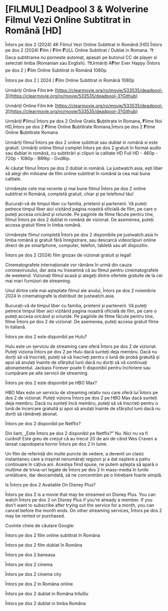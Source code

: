 # [FILMUL] Deadpool 3 & Wolverine Filmul Vezi Online Subtitrat in Română [HD]

Întors pe dos 2 (2024) 4K Filmul Vezi Online Subtitrat in Română [HD]
Întors pe dos 2 (2024) 𝐅ilm / 𝐅ilm 𝐅ULL Online Subtitrat / Dublat in Romana. ?❗️️ Daca subtitrarea nu porneste automat, apasati pe butonul CC de player si selectati limba (Romanian sau English). ?❗️️Urmăriți A𝐅ter Ever Happy (Întors pe dos 2 ) 𝐅ilm Online Subtitrat in Română 1080p.

Întors pe dos 2 [ 2024 ] 𝐅ilm Online Subtitrat in Română 1080p

Urmăriți Online Film ᐈᐈ [https://clearmovie.org/ro/movie/533535/deadpool-3](https://clearmovie.org/ro/movie/533535/deadpool-3?Github)

Urmăriți Online Film ᐈᐈ [https://clearmovie.org/ro/movie/533535/deadpool-3](https://clearmovie.org/ro/movie/533535/deadpool-3?Github)

Urmăriți 𝐅ilmul Întors pe dos 2 Online Gratis 𝐒ubtitrate in Romana, 𝐅ilme Noi HD,Întors pe dos 2 𝐅ilme Online 𝐒ubtitrate Romana,Întors pe dos 2 𝐅ilme Online 𝐒ubtitrate Romana

Urmăriți filmul Întors pe dos 2 online subtitrat sau dublat in română si este gratuit. Urmăriți online filmul complet Întors pe dos 2 gratuit în format audio sau dublat in română, cu subtitrări și clipuri la calitate HD Full HD - 460p - 720p - 1080p - BRRip - DvdRip.

Ai căutat filmul Întors pe dos 2 dublat in română. La justwatch.asia, ești liber să alegi din milioane de film online subtitrat în română la cea mai buna calitate.

Urmărește cele mai recente și mai bune filmul Întors pe dos 2 online subtitrat in Română, completă gratuit, chiar și pe telefonul tău!

Bucurați-vă de timpul liber cu familia, prietenii și partenerii. Vă puteți petrece timpul liber aici vizitând pagina noastră oficială de film, pe care o puteți accesa oricând și oriunde. Pe paginile de filme făcute pentru tine, filmul Întors pe dos 2 dublat in română de vizionat. De asemenea, puteți accesa gratuit filme în limba română.

Urmărește filmul completă Întors pe dos 2 disponibile pe justwatch.asia în limba română și gratuit fără înregistrare, sau descarcă videoclipuri online direct de pe smartphone, computer, telefon, tabletă sau alt dispozitiv.

Întors pe dos 2 (2024) film grozav de vizionat gratuit și legal!

Cinematografele internaționale vor rămâne în urmă din cauza coronavirusului, dar asta nu înseamnă că au filmul pentru cinematografele de weekend. Vizionați filmul acasă și alegeți dintre ofertele gratuite de la cei mai mari furnizori de streaming.

Unul dintre cele mai așteptate filmul ale anului, Întors pe dos 2 noiembrie 2024 în cinematografe la distribuit de justwatch.asia.

Bucurați-vă de timpul liber cu familia, prietenii și partenerii. Vă puteți petrece timpul liber aici vizitând pagina noastră oficială de film, pe care o puteți accesa oricând și oriunde. Pe paginile de filme făcute pentru tine, filme Întors pe dos 2 de vizionat. De asemenea, puteți accesa gratuit filme în italiană.

Întors pe dos 2 este disponibil pe Hulu?

Hulu este un serviciu de streaming care oferă Întors pe dos 2 de vizionat. Puteți viziona Întors pe dos 2 pe Hulu dacă sunteți deja membru. Dacă nu doriți să vă înscrieți, puteți să vă înscrieți pentru o lună de probă gratuită și apoi să anulați înainte de sfârșitul lunii dacă nu doriți să vă continuați abonamentul. Jackass Forever poate fi disponibil pentru închiriere sau cumpărare pe alte servicii de streaming.

Întors pe dos 2 este disponibil pe HBO Max?

HBO Max este un serviciu de streaming relativ nou care oferă lui Întors pe dos 2 de vizionat. Puteți viziona Întors pe dos 2 pe HBO Max dacă sunteți deja membru. Dacă nu sunteți încă membru, puteți să vă înscrieți pentru o lună de încercare gratuită și apoi să anulați înainte de sfârșitul lunii dacă nu doriți să rămâneți abonat.

Întors pe dos 2 disponibil pe Netflix?

Din liant, „Este Întors pe dos 2 disponibil pe Netflix?” Nu. Nici nu va fi curând! Este greu de crezut că au trecut 20 de ani de când Wes Craven a lansat capodopera horror Întors pe dos 2 în lume.

Un film de referință din multe puncte de vedere, a devenit un clasic instantaneu care a inspirat nenumărați regizori și a dat naștere a patru continuare în câțiva ani. Acestea fiind spuse, ne putem aștepta să apară o mulțime de trivia-uri legate de Întors pe dos 2 în mass-media în lunile următoare, dar deocamdată, să ne concentrăm pe o întrebare foarte simplă.

Is Întors pe dos 2 Available On Disney Plus?

Întors pe dos 2 is a movie that may be streamed on Disney Plus. You can watch Întors pe dos 2 on Disney Plus if you’re already a member. If you don’t want to subscribe after trying out the service for a month, you can cancel before the month ends. On other streaming services, Întors pe dos 2 may be rented or purchased.

Cuvinte cheie de căutare Google:

Întors pe dos 2 film online subtitrat în Româna

Întors pe dos 2 film dublat în Româna

Întors pe dos 2 baneasa

Întors pe dos 2 cinema

Întors pe dos 2 cinema city

Întors pe dos 2 in Româna online

Întors pe dos 2 dublat in Româna trilulilu

Întors pe dos 2 dublat in limba Româna
